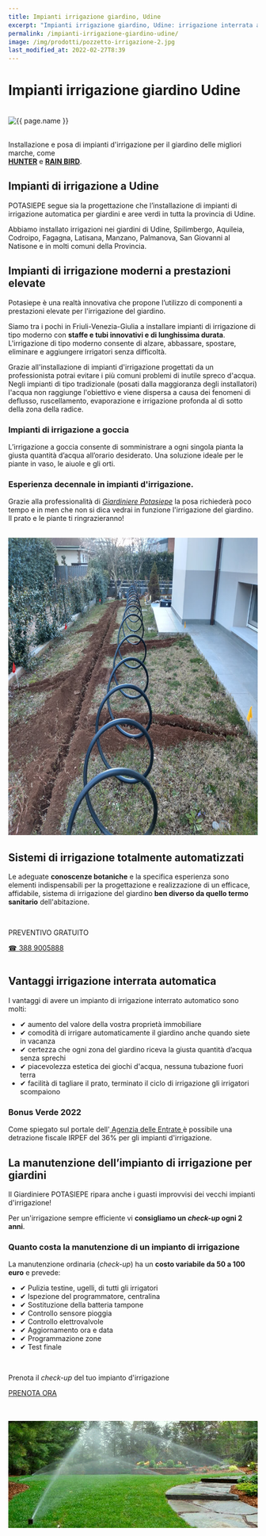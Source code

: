 ```yaml
---
title: Impianti irrigazione giardino, Udine
excerpt: "Impianti irrigazione giardino, Udine: irrigazione interrata automatica, impianti irrigazione moderni a prestazioni elevate ✓ Basso consumo idrico, Lunga durata!"
permalink: /impianti-irrigazione-giardino-udine/
image: /img/prodotti/pozzetto-irrigazione-2.jpg
last_modified_at: 2022-02-27T8:39
---
```

# Impianti irrigazione giardino Udine

<br>
<div class="carousel">
<picture>
  <source media="(max-width:460px)" srcset="/img/prodotti/pozzetto-irrigazione-2-400x300.jpg">
  <img src="{{ page.image }}" width="800" height="600" alt="{{ page.name }}" title="{{ page.name }}"/>
</picture>
</div>
<br>

Installazione e posa di impianti d'irrigazione per il giardino delle migliori marche, come  
<a href="https://www.hunterindustries.com/it" title="Potasiepe è installatore irrigazione giardino autorizzato *hunterindustries*" target="_blank" rel="noopener"><strong>HUNTER</strong></a> e
<a href="https://www.rainbird.com/it/eur" title="Potasiepe è installatore irrigazione giardino autorizzato *rainbird*" target="_blank" rel="noopener"><strong>RAIN BIRD</strong></a>.

## Impianti di irrigazione a Udine

POTASIEPE segue sia la progettazione che l’installazione di impianti di irrigazione automatica per giardini e aree verdi in tutta la provincia di Udine.

Abbiamo installato irrigazioni nei giardini di Udine, Spilimbergo, Aquileia, Codroipo, Fagagna, Latisana, Manzano, Palmanova, San Giovanni al Natisone e in molti comuni della Provincia.

## Impianti di irrigazione moderni a prestazioni elevate

Potasiepe è una realtà innovativa che propone l’utilizzo di componenti a prestazioni elevate per l'irrigazione del giardino.

Siamo tra i pochi in Friuli-Venezia-Giulia a installare impianti di irrigazione di tipo moderno con **staffe e tubi  innovativi e di lunghissima durata**. L'irrigazione di tipo moderno consente di alzare, abbassare, spostare, eliminare e aggiungere irrigatori senza difficoltà.   

Grazie all'installazione di impianti d'irrigazione progettati da un professionista potrai evitare i più comuni problemi di inutile spreco d'acqua. Negli impianti di tipo tradizionale (posati dalla maggioranza degli installatori) l'acqua non raggiunge l'obiettivo e viene dispersa a causa dei fenomeni di deflusso, ruscellamento, evaporazione e irrigazione profonda al di sotto della zona della radice.

### Impianti di irrigazione a goccia

L’irrigazione a goccia consente di somministrare a ogni singola pianta la giusta quantità d’acqua all’orario desiderato. Una soluzione ideale per le piante in vaso, le aiuole e gli orti.

### Esperienza decennale in impianti d'irrigazione.

Grazie alla professionalità di [*Giardiniere Potasiepe*](/chi-sono/ "chi-sono") la posa richiederà poco tempo e in men che non si dica vedrai in funzione l'irrigazione del giardino. Il prato e le piante ti ringrazieranno!

<br>
<picture>
  <source srcset="/img/prodotti/webp/scavo-irrigazione-giardino.webp" type="image/webp">
  <source srcset="/img/prodotti/scavo-irrigazione-giardino.jpg" type="image/jpeg">
  <img src="/img/prodotti/scavo-irrigazione-giardino.jpg" width="800" height="600" alt="scavi impianto d'irrigazione in giardino" title="scavi impianti irrigazione giardino"/>
</picture>
<br>

## Sistemi di irrigazione totalmente automatizzati

Le adeguate **conoscenze botaniche** e la specifica esperienza sono elementi indispensabili per la progettazione e realizzazione di un efficace, affidabile, sistema di irrigazione del giardino **ben diverso da quello termo sanitario** dell'abitazione.

<br>
<div class="text-center">
  <p class="h3">PREVENTIVO GRATUITO</p>
  <a title="Chiama adesso per un preventivo gratuito" href="tel:+393889005888" class="button">&#9742; 388 9005888</a>
</div>
<br>

## Vantaggi irrigazione interrata automatica

I vantaggi di avere un impianto di irrigazione interrato automatico sono molti:

- &#10004; aumento del valore della vostra proprietà immobiliare
- &#10004; comodità di irrigare automaticamente il giardino anche quando siete in vacanza
- &#10004; certezza che ogni zona del giardino riceva la giusta quantità d’acqua senza sprechi
- &#10004; piacevolezza estetica dei giochi d'acqua, nessuna tubazione fuori terra
- &#10004; facilità di tagliare il prato, terminato il ciclo di irrigazione gli irrigatori scompaiono

### Bonus Verde 2022

Come spiegato sul portale dell'<a href="https://www.agenziaentrate.gov.it/portale/web/guest/bonus-verde/infogen-bonus-verde-cittadini" aria-label="vai al portale Agenzia delle Entrate" target="_blank" rel="noopener"> Agenzia delle Entrate </a> è possibile una detrazione fiscale IRPEF del 36% per gli impianti d'irrigazione.

## La manutenzione dell’impianto di irrigazione per giardini

Il Giardiniere POTASIEPE ripara anche i guasti improvvisi dei vecchi impianti d'irrigazione!

Per un'irrigazione sempre efficiente vi **consigliamo un *check-up* ogni 2 anni**.

### Quanto costa la manutenzione di un impianto di irrigazione

La manutenzione ordinaria (*check-up*) ha un **costo variabile da 50 a 100 euro** e prevede:

- &#10004; Pulizia testine, ugelli, di tutti gli irrigatori
- &#10004; Ispezione del programmatore, centralina
- &#10004; Sostituzione della batteria tampone
- &#10004; Controllo sensore pioggia
- &#10004; Controllo elettrovalvole
- &#10004; Aggiornamento ora e data
- &#10004; Programmazione zone
- &#10004; Test finale

<br>
<div class="text-center">
  <p class="h3">Prenota il <em>check-up</em> del tuo impianto d'irrigazione</p>
  <a title="Prenota ora" href="/contatti/" class="button">PRENOTA ORA</a>
</div>
<br><br>

![Impianti d'irrigazione a Udine e Gorizia](/img/prodotti/irrigazione.png "Impianti d'irrigazione a Udine e Gorizia")
